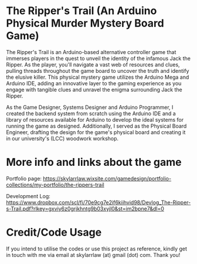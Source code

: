 # The Ripper's Trail (An Arduino Physical Murder Mystery Board Game)

The Ripper's Trail is an Arduino-based alternative controller game that immerses players in the quest to unveil the identity of the infamous Jack the Ripper. As the player, you'll navigate a vast web of resources and clues, pulling threads throughout the game board to uncover the truth and identify the elusive killer. This physical mystery game utilizes the Arduino Mega and Arduino IDE, adding an innovative layer to the gaming experience as you engage with tangible clues and unravel the enigma surrounding Jack the Ripper.

As the Game Designer, Systems Designer and Arduino Programmer, I created the backend system from scratch using the Arduino IDE and a library of resources available for Arduino to develop the ideal systems for running the game as designed. Additionally, I served as the Physical Board Engineer, drafting the design for the game's physical board and creating it in our university's (LCC) woodwork workshop.

# More info and links about the game
Portfolio page: https://skylarrlaw.wixsite.com/gamedesign/portfolio-collections/my-portfolio/the-rippers-trail

Development Log: https://www.dropbox.com/scl/fi/70e9cg7e2if6kiihvid98/Devlog_The-Ripper-s-Trail.pdf?rlkey=gxviy6z0grjkhntg9b03xyjl0&st=im2bpne7&dl=0

# Credit/Code Usage
If you intend to utilise the codes or use this project as reference, kindly get in touch with me via email at skylarrlaw (at) gmail (dot) com. Thank you!
